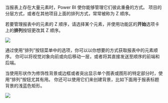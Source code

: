 当报表上存在大量元素时，Power BI 使你能够管理它们彼此重叠的方式。 项目的分层方式，或者在其他项目上面的排列方式，常常被称为 Z 顺序。

若要管理报表中的元素的 Z 顺序，请选择某个元素，并使用功能区的**开始**选项卡上的**排列**按钮更改其 Z 顺序。

![](media/3-11f-arrange-visual-zorder/3-11f_1.png)

通过使用“排列”按钮菜单中的选项，你可以以你想要的方式获取报表中的元素顺序。 你可以将视觉对象向前或向后移动一层，或者将其直接发送至顺序的前端和后端。

当使用形状作为修饰性背景或边框或者突出显示单个图表或图形的特定部分时，使用“排列”按钮尤其有用。 你还可以使用它们来创建背景，比如下面用于报表标题背景的浅蓝色矩形。

![](media/3-11f-arrange-visual-zorder/3-11f_2.png)


